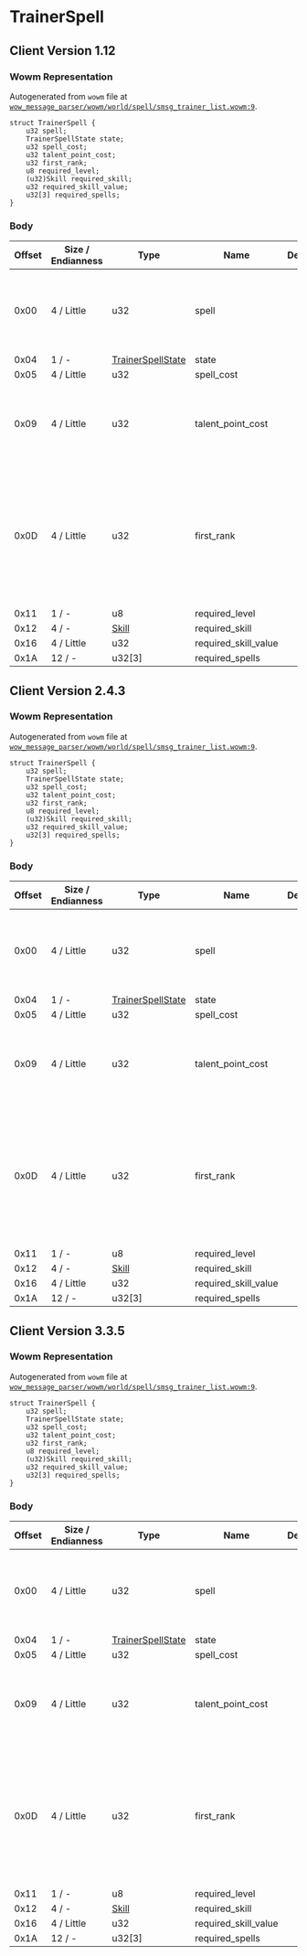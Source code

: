 # TrainerSpell

## Client Version 1.12

### Wowm Representation

Autogenerated from `wowm` file at [`wow_message_parser/wowm/world/spell/smsg_trainer_list.wowm:9`](https://github.com/gtker/wow_messages/tree/main/wow_message_parser/wowm/world/spell/smsg_trainer_list.wowm#L9).
```rust,ignore
struct TrainerSpell {
    u32 spell;
    TrainerSpellState state;
    u32 spell_cost;
    u32 talent_point_cost;
    u32 first_rank;
    u8 required_level;
    (u32)Skill required_skill;
    u32 required_skill_value;
    u32[3] required_spells;
}
```
### Body

| Offset | Size / Endianness | Type | Name | Description | Comment |
| ------ | ----------------- | ---- | ---- | ----------- | ------- |
| 0x00 | 4 / Little | u32 | spell |  | cmangos: learned spell (or cast-spell in profession case) |
| 0x04 | 1 / - | [TrainerSpellState](trainerspellstate.md) | state |  |  |
| 0x05 | 4 / Little | u32 | spell_cost |  |  |
| 0x09 | 4 / Little | u32 | talent_point_cost |  | cmangos: spells don't cost talent points<br/>cmangos: set to 0 |
| 0x0D | 4 / Little | u32 | first_rank |  | cmangos: must be equal prev. field to have learn button in enabled state<br/>cmangos: 1 for true 0 for false |
| 0x11 | 1 / - | u8 | required_level |  |  |
| 0x12 | 4 / - | [Skill](skill.md) | required_skill |  |  |
| 0x16 | 4 / Little | u32 | required_skill_value |  |  |
| 0x1A | 12 / - | u32[3] | required_spells |  |  |

## Client Version 2.4.3

### Wowm Representation

Autogenerated from `wowm` file at [`wow_message_parser/wowm/world/spell/smsg_trainer_list.wowm:9`](https://github.com/gtker/wow_messages/tree/main/wow_message_parser/wowm/world/spell/smsg_trainer_list.wowm#L9).
```rust,ignore
struct TrainerSpell {
    u32 spell;
    TrainerSpellState state;
    u32 spell_cost;
    u32 talent_point_cost;
    u32 first_rank;
    u8 required_level;
    (u32)Skill required_skill;
    u32 required_skill_value;
    u32[3] required_spells;
}
```
### Body

| Offset | Size / Endianness | Type | Name | Description | Comment |
| ------ | ----------------- | ---- | ---- | ----------- | ------- |
| 0x00 | 4 / Little | u32 | spell |  | cmangos: learned spell (or cast-spell in profession case) |
| 0x04 | 1 / - | [TrainerSpellState](trainerspellstate.md) | state |  |  |
| 0x05 | 4 / Little | u32 | spell_cost |  |  |
| 0x09 | 4 / Little | u32 | talent_point_cost |  | cmangos: spells don't cost talent points<br/>cmangos: set to 0 |
| 0x0D | 4 / Little | u32 | first_rank |  | cmangos: must be equal prev. field to have learn button in enabled state<br/>cmangos: 1 for true 0 for false |
| 0x11 | 1 / - | u8 | required_level |  |  |
| 0x12 | 4 / - | [Skill](skill.md) | required_skill |  |  |
| 0x16 | 4 / Little | u32 | required_skill_value |  |  |
| 0x1A | 12 / - | u32[3] | required_spells |  |  |

## Client Version 3.3.5

### Wowm Representation

Autogenerated from `wowm` file at [`wow_message_parser/wowm/world/spell/smsg_trainer_list.wowm:9`](https://github.com/gtker/wow_messages/tree/main/wow_message_parser/wowm/world/spell/smsg_trainer_list.wowm#L9).
```rust,ignore
struct TrainerSpell {
    u32 spell;
    TrainerSpellState state;
    u32 spell_cost;
    u32 talent_point_cost;
    u32 first_rank;
    u8 required_level;
    (u32)Skill required_skill;
    u32 required_skill_value;
    u32[3] required_spells;
}
```
### Body

| Offset | Size / Endianness | Type | Name | Description | Comment |
| ------ | ----------------- | ---- | ---- | ----------- | ------- |
| 0x00 | 4 / Little | u32 | spell |  | cmangos: learned spell (or cast-spell in profession case) |
| 0x04 | 1 / - | [TrainerSpellState](trainerspellstate.md) | state |  |  |
| 0x05 | 4 / Little | u32 | spell_cost |  |  |
| 0x09 | 4 / Little | u32 | talent_point_cost |  | cmangos: spells don't cost talent points<br/>cmangos: set to 0 |
| 0x0D | 4 / Little | u32 | first_rank |  | cmangos: must be equal prev. field to have learn button in enabled state<br/>cmangos: 1 for true 0 for false |
| 0x11 | 1 / - | u8 | required_level |  |  |
| 0x12 | 4 / - | [Skill](skill.md) | required_skill |  |  |
| 0x16 | 4 / Little | u32 | required_skill_value |  |  |
| 0x1A | 12 / - | u32[3] | required_spells |  |  |

